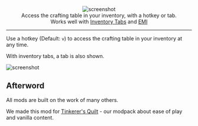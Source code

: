 <center><img src="https://github.com/sisby-folk/portable-crafting/assets/55819817/2f13fef6-dfc9-4be2-86bc-7700f6cf788d" alt="screenshot"/></center>
<center>Access the crafting table in your inventory, with a hotkey or tab.</center>
<center>Works well with <a href="https://modrinth.com/mod/inventory-tabs-updated">Inventory Tabs</a> and <a href="https://modrinth.com/mod/emi">EMI</a></center>

---

Use a hotkey (Default: `v`) to access the crafting table in your inventory at any time.

With inventory tabs, a tab is also shown.

![screenshot](https://user-images.githubusercontent.com/55819817/175871674-5d2e9c56-5355-49a5-a42f-fa77dd442eec.png)

## Afterword

All mods are built on the work of many others.

We made this mod for [Tinkerer's Quilt](https://modrinth.com/modpack/tinkerers-quilt) - our modpack about ease of play and vanilla content.
